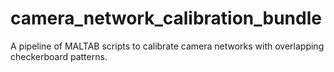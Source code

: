 # camera_network_calibration_bundle
A pipeline of MALTAB scripts to calibrate camera networks with overlapping checkerboard patterns.
